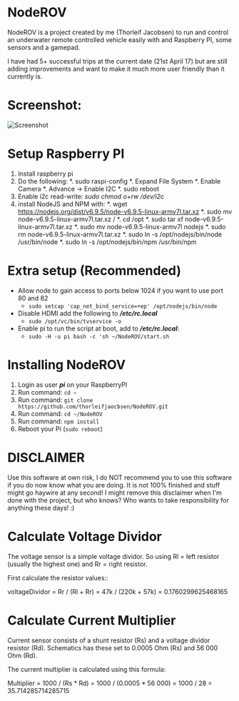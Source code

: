 # NodeROV

NodeROV is a project created by me (Thorleif Jacobsen) to run and control an underwater remote controlled vehicle easily with and Raspberry PI, some sensors and a gamepad.

I have had 5+ successful trips at the current date (21st April 17) but are still adding improvements and want to make it much more user friendly than it currently is.

# Screenshot:

![Screenshot](https://d3vv6lp55qjaqc.cloudfront.net/items/2x2n2W0d2b423f021U2f/noderov-screen1.png)

# Setup Raspberry PI

1. Install raspberry pi
2. Do the following:
   *. sudo raspi-config
   *. Expand File System
   *. Enable Camera
   *. Advance -> Enable I2C
   *. sudo  reboot
3. Enable i2c read-write: *sudo chmod o+rw /dev/i2c*
4. install NodeJS and NPM with:
   *. wget https://nodejs.org/dist/v6.9.5/node-v6.9.5-linux-armv7l.tar.xz
   *. sudo mv node-v6.9.5-linux-armv7l.tar.xz /
   *. cd /opt
   *. sudo tar xf node-v6.9.5-linux-armv7l.tar.xz
   *. sudo mv node-v6.9.5-linux-armv7l nodejs
   *. sudo rm node-v6.9.5-linux-armv7l.tar.xz
   *. sudo ln -s /opt/nodejs/bin/node /usr/bin/node
   *. sudo ln -s /opt/nodejs/bin/npm /usr/bin/npm

# Extra setup (Recommended)

* Allow node to gain access to ports below 1024 if you want to use port 80 and 82
   * ```sudo setcap 'cap_net_bind_service=+ep' /opt/nodejs/bin/node```
* Disable HDMI add the following to ***/etc/rc.local***
   * ```sudo /opt/vc/bin/tvservice -o```
* Enable pi to run the script at boot, add to ***/etc/rc.local***:
   * ```sudo -H -u pi bash -c 'sh ~/NodeROV/start.sh```

# Installing NodeROV

1. Login as user ***pi*** on your RaspberryPI
2. Run command: ```cd ~```
3. Run command: ```git clone https://github.com/thorleifjaocbsen/NodeROV.git```
4. Run command: ```cd ~/NodeROV```
5. Run command: ```npm install```
6. Reboot your Pi (```sudo reboot```)

# DISCLAIMER

Use this software at own risk, I do NOT recommend you to use this software if you do now know what you are doing. It is not 100% finished and stuff might go haywire at any second! I might remove this disclaimer when I'm done with the project, but who knows? Who wants to take responsibility for anything these days! :)


# Calculate Voltage Dividor

The voltage sensor is a simple voltage dividor. So using Rl = left resistor (usually the highest one) and Rr = right resistor.

First calculate the resistor values::

voltageDividor = Rr / (Rl + Rr) = 47k / (220k + 57k) = 0.1760299625468165

# Calculate Current Multiplier

Current sensor consists of a shunt resistor (Rs) and a voltage dividor resistor (Rd). Schematics has these set to 0.0005 Ohm (Rs) and 56 000 Ohm (Rd).

The current multiplier is calculated using this formula: 

Multiplier = 1000 / (Rs * Rd) = 1000 / (0.0005 * 56 000) = 1000 / 28 = 35.714285714285715
